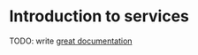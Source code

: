 # Introduction to services

TODO: write [great documentation](http://jacobian.org/writing/great-documentation/what-to-write/)
